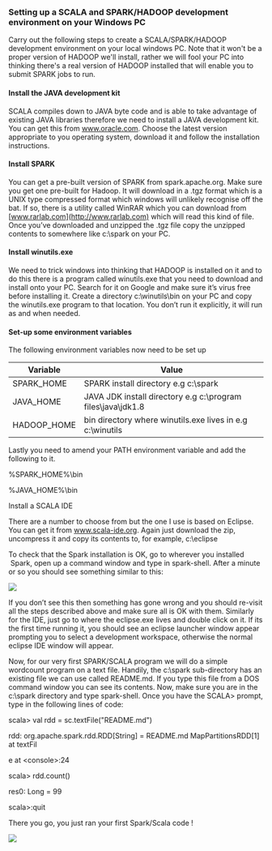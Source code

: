 <h3>Setting up a SCALA and SPARK/HADOOP development environment on your Windows PC</h3>

Carry out the following steps to create a SCALA/SPARK/HADOOP development environment on your 
local windows PC. Note that it won't be a proper version of HADOOP we'll install, rather
we will fool your PC into thinking there's a real version of HADOOP installed that will enable
you to submit SPARK jobs to run.

<h4>Install the JAVA development kit</h4>

SCALA compiles down to JAVA byte code and is able to take advantage of existing
JAVA libraries therefore we need to install a JAVA development kit. You can get
this from www.oracle.com. Choose the latest version appropriate to you operating
system, download it and follow the installation instructions.

<h4>Install SPARK</h4>

You can get a pre-built version of SPARK from spark.apache.org. Make sure you
get one pre-built for Hadoop. It will download in a .tgz format which is a UNIX
type compressed format which windows will unlikely recognise off the bat. If so,
there is a utility called WinRAR which you can download from
[www.rarlab.com](http://www.rarlab.com) which will read this kind of file. Once
you’ve downloaded and unzipped the .tgz file copy the unzipped contents to
somewhere like c:\\spark on your PC.

<h4>Install winutils.exe</h4>

We need to trick windows into thinking that HADOOP is installed on it and to do
this there is a program called winutils.exe that you need to download and
install onto your PC. Search for it on Google and make sure it’s virus free
before installing it. Create a directory c:\\winutils\\bin on your PC and copy
the winutils.exe program to that location. You don’t run it explicitly, it will
run as and when needed.

<h4>Set-up some environment variables</h4>

The following environment variables now need to be set up


|Variable  |Value
|----------|-----------------------|
|SPARK_HOME|SPARK install directory e.g c:\\spark
|JAVA_HOME |JAVA JDK install directory e.g c:\\program files\\java\\jdk1.8
|HADOOP_HOME|bin directory where winutils.exe lives in e.g c:\\winutils



Lastly you need to amend your PATH environment variable and add the following to
it.

%SPARK_HOME%\\bin

%JAVA_HOME%\\bin

Install a SCALA IDE

There are a number to choose from but the one I use is based on Eclipse. You can
get it from www.scala-ide.org. Again just download the zip, uncompress it and
copy its contents to, for example, c:\\eclipse

To check that the Spark installation is OK, go to wherever you installed  Spark,
open up a command window and type in spark-shell. After a minute or so you
should see something similar to this:

![](media/image1.png)

If you don’t see this then something has gone wrong and you should re-visit all
the steps described above and make sure all is OK with them. Similarly for the
IDE, just go to where the eclipse.exe lives and double click on it. If its the
first time running it, you should see an eclipse launcher window appear
prompting you to select a development workspace, otherwise the normal eclipse
IDE window will appear.

Now, for our very first SPARK/SCALA program we will do a simple wordcount
program on a text file. Handily, the c:\\spark sub-directory has an existing
file we can use called README.md. If you type this file from a DOS command
window you can see its contents. Now, make sure you are in the c:\\spark
directory and type spark-shell. Once you have the SCALA\> prompt, type in the
following lines of code:

scala\> val rdd = sc.textFile("README.md")

rdd: org.apache.spark.rdd.RDD[String] = README.md MapPartitionsRDD[1] at textFil

e at \<console\>:24

scala\> rdd.count()

res0: Long = 99

scala\>:quit

There you go, you just ran your first Spark/Scala code !

![](media/image1.png)
